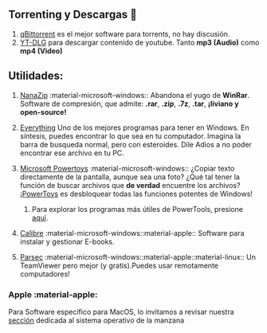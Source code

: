 ## Torrenting y Descargas 🧲
1. [qBittorrent](https://www.qbittorrent.org/download) es el mejor software para torrents, no hay discusión.
2. [YT-DLG](https://oleksis.github.io/youtube-dl-gui/) para descargar contenido de youtube. Tanto **mp3 (Audio)** como **mp4 (Video)**


## Utilidades:

1. [NanaZip](https://www.microsoft.com/store/productId/9N8G7TSCL18R) :material-microsoft-windows:: Abandona el yugo de **WinRar**. Software de compresión, que admite: **.rar**, **.zip**, **.7z**, **.tar**, **¡liviano y open-source!**

2. [Everything](https://www.voidtools.com/downloads/) Uno de los mejores programas para tener en Windows. En síntesis, puedes encontrar lo que sea en tu computador. Imagina la barra de busqueda normal, pero con esteroides. Dile Adios a no poder encontrar ese archivo en tu PC.

3. [Microsoft  Powertoys](https://apps.microsoft.com/store/detail/XP89DCGQ3K6VLD) :material-microsoft-windows:: ¿Copiar texto directamente de la pantalla, aunque sea una foto? ¿Qué tal tener la función de buscar archivos que **de verdad** encuentre los archivos? ¡[PowerToys](https://www.youtube.com/watch?v=0U9SnmgLClo) es desbloquear todas las funciones potentes de Windows! 
    1. Para explorar los programas más útiles de PowerTools, presione [aquí](PowerTools.md).

4. [Calibre](https://calibre-ebook.com/download) :material-microsoft-windows::material-apple:: Software para instalar y gestionar E-books. 

5. [Parsec](https://parsec.app/) :material-microsoft-windows::material-apple::material-linux:: Un TeamViewer pero mejor (y gratis).Puedes usar remotamente computadores!

### Apple :material-apple:

Para Software específico para MacOS, lo invitamos a revisar nuestra [sección](Apple.md) dedicada al sistema operativo de la manzana


